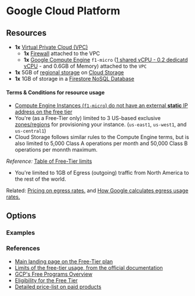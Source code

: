 # Google Cloud Platform

## Resources

- **1x** [Virtual Private Cloud (VPC)](gcp-vpc-info)
  - **1x** [Firewall](gcp-firewall-info) attached to the VPC
  - **1x** [Google Compute Engine](gcp-compute-info) `f1-micro` ([1 shared vCPU - 0.2 dedicatd vCPU](gcp-shared-vcpus) - and 0.6GB of Memory) attached to the `VPC`
- **1x** 5GB of [regional storage](gcp-regional-storage) on [Cloud Storage](gcp-cloud-storage)
- **1x** 1GB of storage in a [Firestore NoSQL Database](gcp-firestore-storage)

#### Terms & Conditions for resource usage

- [Compute Engine Instances (`f1-micro`) do not have an external **static** IP address on the free tier](no-free-ip)
- You're (as a Free-Tier only) limited to 3 US-based exclusive [zones/regions](gcp-regions) for provisioning your instance. (`us-east1`, `us-west1`, and `us-central1`)
- Cloud Storage follows similar rules to the Compute Engine terms, but is also limited to 5,000 Class A operations per month and 50,000 Class B operations per monnth maximum.

_Reference:_ [Table of Free-Tier limits](free-tier-limits)

- You're limited to 1GB of Egress (outgoing) traffic from North America to the rest of the world.

Related: [Pricing on egress rates.](pricing-egress) and [How Google calculates egress usage rates.](usage-egress-gcp)

## Options

### Examples

### References

- [Main landing page on the Free-Tier plan](google-free-landing)
- [Limits of the free-tier usage, from the official documentation](free-tier-limits)
- [GCP's Free Programs Overview](google-free-docs)
- [Eligibility for the Free Tier](free-tier-restrictions)
- [Detailed price-list on paid products](gcp-price-list)

<!-- Repository links -->

[guidelines]: https://www.hashicorp.com/community-guidelines
[free-gcp]: https://cloud.google.com/free
[free-docs-gcp]: https://cloud.google.com/free/docs/gcp-free-tier
[free-tier-limits]: https://cloud.google.com/free/docs/gcp-free-tier/#free-tier-usage-limits
[free-tier-restrictions]: https://cloud.google.com/free/docs/gcp-free-tier/#free-tier
[google-free-docs]: https://cloud.google.com/free/docs/gcp-free-tier/
[google-free-landing]: https://cloud.google.com/free
[unique-gcp-docs]: https://cloud.google.com/free/docs/what-makes-google-cloud-platform-different
[why-google]: https://cloud.google.com/why-google-cloud
[gcp-price-list]: https://cloud.google.com/pricing/list
[gcp-comparison-docs]: https://cloud.google.com/free/docs/aws-azure-gcp-service-comparison
[pricing-gcp-calculator]: https://cloud.google.com/products/calculator
[no-free-ip]: https://cloud.google.com/free/docs/gcp-free-tier#always-free-usage-limits
[pricing-egress]: https://cloud.google.com/vpc/network-pricing#internet_egress
[usage-egress-gcp]: https://cloud.google.com/vpc/network-pricing#vpc-pricing
[gcp-compute-info]: https://cloud.google.com/compute/docs
[gcp-shared-vcpus]: https://cloud.google.com/compute/vm-instance-pricing#cpu-bursting
[gcp-cloud-storage]: https://cloud.google.com/storage
[gcp-regional-storage]: https://cloud.google.com/storage/docs/storage-classes#legacy
[gcp-firestore-storage]: https://cloud.google.com/firestore/docs
[gcp-regions]: https://cloud.google.com/compute/docs/regions-zones

